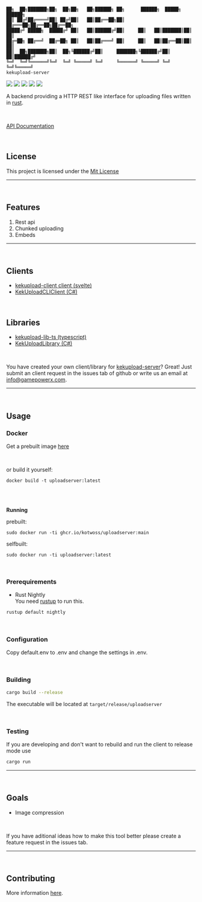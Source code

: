 ```
██╗  ██╗███████╗██╗  ██╗██╗   ██╗██████╗ ██╗      ██████╗  █████╗ ██████╗ 
██║ ██╔╝██╔════╝██║ ██╔╝██║   ██║██╔══██╗██║     ██╔═══██╗██╔══██╗██╔══██╗
█████╔╝ █████╗  █████╔╝ ██║   ██║██████╔╝██║     ██║   ██║███████║██║  ██║
██╔═██╗ ██╔══╝  ██╔═██╗ ██║   ██║██╔═══╝ ██║     ██║   ██║██╔══██║██║  ██║
██║  ██╗███████╗██║  ██╗╚██████╔╝██║     ███████╗╚██████╔╝██║  ██║██████╔╝
╚═╝  ╚═╝╚══════╝╚═╝  ╚═╝ ╚═════╝ ╚═╝     ╚══════╝ ╚═════╝ ╚═╝  ╚═╝╚═════╝ 
kekupload-server
```

![](https://tokei.rs/b1/github/GamePowerX/kekupload-server)
![](https://tokei.rs/b1/github/GamePowerX/kekupload-server?category=blanks)
![](https://tokei.rs/b1/github/GamePowerX/kekupload-server?category=code)
![](https://tokei.rs/b1/github/GamePowerX/kekupload-server?category=comments)
![](https://tokei.rs/b1/github/GamePowerX/kekupload-server?category=files)

A backend providing a HTTP REST like interface for uploading files written in [rust](https://www.rust-lang.org/).

<br>

[API Documentation](https://gamepowerx.com/kekupload-server/docs/api/)

<br>

## License
This project is licensed under the [Mit License](https://mit-license.org/)

<hr>
<br>

## Features
1. Rest api
2. Chunked uploading
3. Embeds

<hr>
<br>

## Clients
- [kekupload-client client (svelte)](https://github.com/GamePowerX/kekupload-client)
- [KekUploadCLIClient (C#)](https://github.com/CraftingDragon007/KekUploadCLIClient)

<br>

## Libraries
- [kekupload-lib-ts (typescript)](https://github.com/GamePowerX/kekupload-lib-ts)
- [KekUploadLibrary (C#)](https://github.com/CraftingDragon007/KekUploadLibrary)

<br>

You have created your own client/library for [kekupload-server](https://gamepowerx.com/kekupload-server)? Great! Just submit an client request in the issues tab of github or write us an email at [info@gamepowerx.com](mailto:info@gamepowerx.com).

<hr>
<br>

## Usage

### Docker
Get a prebuilt image [here](https://github.com/GamePowerX/kekupload-server/pkgs/container/uploadserver)

<br>

or build it yourself:
```
docker build -t uploadserver:latest
```

<br>
<br>

**Running**

prebuilt:
```
sudo docker run -ti ghcr.io/kotwoss/uploadserver:main
```

selfbuilt:
```
sudo docker run -ti uploadserver:latest
```

<br>

### Prerequirements

- Rust Nightly <br>
You need [rustup](https://rustup.rs/) to run this.

```sh
rustup default nightly
```

<br>

### Configuration
Copy default.env to .env and change the settings in .env.

<br>

### Building
```sh
cargo build --release
```

The executable will be located at `target/release/uploadserver`

<br>

### Testing
If you are developing and don't want to rebuild and run the client to release mode use
```sh
cargo run
```

<hr>
<br>

## Goals

- Image compression

<br>

If you have aditional ideas how to make this tool better please create a feature request in the issues tab.

<hr>
<br>

## Contributing
More information [here](https://gamepowerx.com/kekupload-server/CONTRIBUTE).
